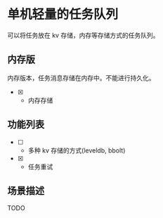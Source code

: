 # 单机轻量的任务队列

可以将任务放在 kv 存储，内存等存储方式的任务队列。

## 内存版

内存版本，任务消息存储在内存中。不能进行持久化。

* [x] - 内存存储

## 功能列表

* [ ] - 多种 kv 存储的方式(leveldb, bbolt)
* [x] - 任务重试

## 场景描述

TODO
